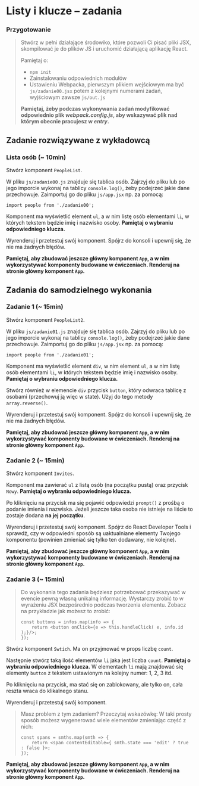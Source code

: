 # Listy i klucze &ndash; zadania

### Przygotowanie

> Stwórz w pełni działające środowiko, które pozwoli Ci pisać pliki JSX, skompilować je do plików JS i uruchomić działającą aplikację React.
> 
> Pamiętaj o:
> - ```npm init```
> - Zainstalowaniu odpowiednich modułów
> - Ustawieniu Webpacka, pierwszym plikiem wejściowym ma być `js/zadanie00.jsx` potem z kolejnymi numerami zadań, wyjściowym zawsze `js/out.js`
>
> **Pamiętaj, żeby podczas wykonywania zadań modyfikować odpowiednio plik _webpack.config.js_, aby wskazywać plik nad którym obecnie pracujesz w _entry_.**

## Zadanie rozwiązywane z wykładowcą

### Lista osób (~ 10min)

Stwórz komponent `PeopleList`.

W pliku `js/zadanie00.js` znajduje się tablica osób. Zajrzyj do pliku lub po jego imporcie wykonaj na tablicy `console.log()`, żeby podejrzeć jakie dane przechowuje. Zaimportuj go do pliku `js/app.jsx` np. za pomocą:

```import people from './zadanie00';```

Komponent ma wyświetlić element `ul`, a w nim listę osób elementami `li`, w których tekstem będzie imię i nazwisko osoby. **Pamiętaj o wybraniu odpowiedniego klucza.**

Wyrenderuj i przetestuj swój komponent. Spójrz do konsoli i upewnij się, że nie ma żadnych błędów.

**Pamiętaj, aby zbudować jeszcze główny komponent `App`, a w nim wykorzystywać komponenty budowane w ćwiczeniach. Renderuj na stronie główny komponent `App`.**

## Zadania do samodzielnego wykonania

### Zadanie 1 (~ 15min)

Stwórz komponent `PeopleList2`.

W pliku `js/zadanie01.js` znajduje się tablica osób. Zajrzyj do pliku lub po jego imporcie wykonaj na tablicy `console.log()`, żeby podejrzeć jakie dane przechowuje. Zaimportuj go do pliku `js/app.jsx` np. za pomocą:

```import people from './zadanie01';```

Komponent ma wyświetlić element `div`, w nim element `ul`, a w nim listę osób elementami `li`, w których tekstem będzie imię i nazwisko osoby. **Pamiętaj o wybraniu odpowiedniego klucza.**

Stwórz również w elemencie `div` przycisk `button`, który odwraca tablicę z osobami (przechowuj ją więc w state). Użyj do tego metody ```array.reverse()```.

Wyrenderuj i przetestuj swój komponent. Spójrz do konsoli i upewnij się, że nie ma żadnych błędów.

**Pamiętaj, aby zbudować jeszcze główny komponent `App`, a w nim wykorzystywać komponenty budowane w ćwiczeniach. Renderuj na stronie główny komponent `App`.**

### Zadanie 2 (~ 15min)

Stwórz komponent `Invites`.

Komponent ma zawierać `ul` z listą osób (na początku pustą) oraz przycisk `Nowy`. **Pamiętaj o wybraniu odpowiedniego klucza.**

Po kliknięciu na przycisk ma się pojawić odpowiedzi `prompt()` z prośbą o podanie imienia i nazwiska. Jeżeli jeszcze taka osoba nie istnieje na liście to zostaje dodana **na jej początku**.

Wyrenderuj i przetestuj swój komponent. Spójrz do React Developer Tools i sprawdź, czy w odpowiedni sposób są uaktualniane elementy Twojego komponentu (powinien zmieniać się tylko ten dodawany, nie kolejne).

**Pamiętaj, aby zbudować jeszcze główny komponent `App`, a w nim wykorzystywać komponenty budowane w ćwiczeniach. Renderuj na stronie główny komponent `App`.**

### Zadanie 3 (~ 15min)

> Do wykonania tego zadania będziesz potrzebować przekazywać w evencie pewną własną unikalną informację.
> Wystarczy zrobić to w wyrażeniu JSX bezpośrednio podczas tworzenia elementu. 
> Zobacz na przykładzie jak możesz to zrobić:
> ```JSX
> const buttons = infos.map(info => {
>     return <button onClick={e => this.handleClick( e, info.id );}/>;
> });
> ```

Stwórz komponent `Swtich`. Ma on przyjmować w props liczbę `count`.

Następnie stwórz taką ilość elementów `li` jaka jest liczba `count`. **Pamiętaj o wybraniu odpowiedniego klucza.** W elementach `li` mają znajdować się elementy `button` z tekstem ustawionym na kolejny numer: 1, 2, 3 itd.

Po kliknięciu na przycisk, ma stać się on zablokowany, ale tylko on, cała reszta wraca do klikalnego stanu.

Wyrenderuj i przetestuj swój komponent.

> Masz problem z tym zadaniem? Przeczytaj wskazówkę:
> W taki prosty sposób możesz wygenerować wiele elementów zmieniając część z nich:
> ```JSX
> const spans = smths.map(smth => {
>     return <span contentEditable={ smth.state === 'edit' ? true : false }>;
> });
> ```

**Pamiętaj, aby zbudować jeszcze główny komponent `App`, a w nim wykorzystywać komponenty budowane w ćwiczeniach. Renderuj na stronie główny komponent `App`.**